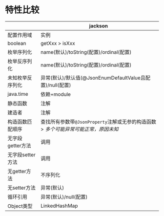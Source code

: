 # 特性比较
| | jackson | 
|---|---|
| 配置作用域 | 实例 |
| boolean | getXxx > isXxx |
| 枚举序列化 | name(默认)/toString(配置)/ordinal(配置) |
| 枚举反序列化 | name(默认)/toString(配置)/ordinal(配置) |
| 未知枚举反序列化 | 异常(默认)/默认值(@JsonEnumDefaultValue且配置)/null(配置) |
| java.time | 依赖+module |
| 静态函数 | 注解 |
| 建造者 | 注解 |
| 构造函数匹配顺序 | 查找所有参数带`@JsonProperty`注解或无参的构造函数 > _多个可能异常可能正常，原因未知_ |
| 无字段getter方法 | 调用 |
| 无字段setter方法 | 调用 |
| 无getter方法 | 不序列化 |
| 无setter方法 | 异常(默认) |
| 循环引用 | 异常(默认)/null(配置) |
| Object类型 | LinkedHashMap |

